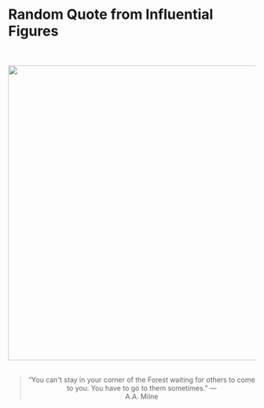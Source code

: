 # Random Quote from Influential Figures

<div align="center">
  <br>
  <br>
  <a href="https://en.wikipedia.org/wiki/A._A._Milne" title="A. A. Milne - Wikipedia"><img src="https://upload.wikimedia.org/wikipedia/commons/e/e2/Milne-Shadowland-1922.jpg" width="600px"></a>
  <br>
  <br>
  <blockquote>&ldquo;You can't stay in your corner of the Forest waiting for others to come to you. You have to go to them sometimes.&rdquo; &mdash; <footer>A.A. Milne</footer></blockquote>
</div>
  